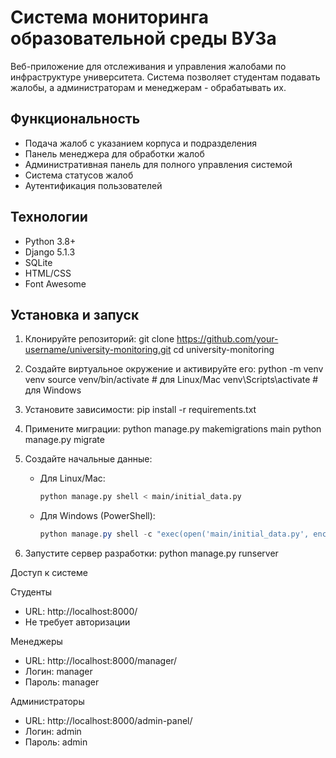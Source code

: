 # Система мониторинга образовательной среды ВУЗа

Веб-приложение для отслеживания и управления жалобами по инфраструктуре университета. Система позволяет студентам подавать жалобы, а администраторам и менеджерам - обрабатывать их.

## Функциональность

- Подача жалоб с указанием корпуса и подразделения
- Панель менеджера для обработки жалоб
- Административная панель для полного управления системой
- Система статусов жалоб
- Аутентификация пользователей

## Технологии

- Python 3.8+
- Django 5.1.3
- SQLite
- HTML/CSS
- Font Awesome

## Установка и запуск

1. Клонируйте репозиторий:
git clone https://github.com/your-username/university-monitoring.git
cd university-monitoring

2. Создайте виртуальное окружение и активируйте его:
python -m venv venv
source venv/bin/activate  # для Linux/Mac
venv\Scripts\activate     # для Windows

3. Установите зависимости:
pip install -r requirements.txt

4. Примените миграции:
python manage.py makemigrations main
python manage.py migrate

5. Создайте начальные данные:
   - Для Linux/Mac:
     ```bash
     python manage.py shell < main/initial_data.py
     ```
   - Для Windows (PowerShell):
     ```powershell
     python manage.py shell -c "exec(open('main/initial_data.py', encoding='utf-8').read())"
     ```

6. Запустите сервер разработки:
python manage.py runserver

Доступ к системе

Студенты
- URL: http://localhost:8000/
- Не требует авторизации

Менеджеры  
- URL: http://localhost:8000/manager/
- Логин: manager
- Пароль: manager

Администраторы
- URL: http://localhost:8000/admin-panel/
- Логин: admin
- Пароль: admin

